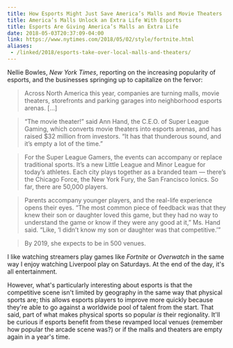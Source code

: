 ```yaml
---
title: How Esports Might Just Save America’s Malls and Movie Theaters 
title: America’s Malls Unlock an Extra Life With Esports
title: Esports Are Giving America’s Malls an Extra Life 
date: 2018-05-03T20:37:09-04:00
link: https://www.nytimes.com/2018/05/02/style/fortnite.html
aliases:
 - /linked/2018/esports-take-over-local-malls-and-theaters/
---
```

Nellie Bowles, *New York Times*, reporting on the increasing popularity of esports, and the businesses springing up to capitalize on the fervor:

> Across North America this year, companies are turning malls, movie theaters, storefronts and parking garages into neighborhood esports arenas. [...]
 
> “The movie theater!” said Ann Hand, the C.E.O. of Super League Gaming, which converts movie theaters into esports arenas, and has raised $32 million from investors. “It has that thunderous sound, and it’s empty a lot of the time.”

> For the Super League Gamers, the events can accompany or replace traditional sports. It’s a new Little League and Minor League for today’s athletes. Each city plays together as a branded team — there’s the Chicago Force, the New York Fury, the San Francisco Ionics. So far, there are 50,000 players.

> Parents accompany younger players, and the real-life experience opens their eyes. “The most common piece of feedback was that they knew their son or daughter loved this game, but they had no way to understand the game or know if they were any good at it,” Ms. Hand said. “Like, ‘I didn’t know my son or daughter was that competitive.’”

> By 2019, she expects to be in 500 venues.

I like watching streamers play games like *Fortnite* or *Overwatch* in the same way I enjoy watching Liverpool play on Saturdays. At the end of the day, it's all entertainment. 

However, what's particularly interesting about esports is that the competitive scene isn't limited by geography in the same way that physical sports are; this allows esports players to improve more quickly because they're able to go against a worldwide pool of talent from the start. That said, part of what makes physical sports so popular *is* their regionality. It'll be curious if esports benefit from these revamped local venues (remember how popular the arcade scene was?) or if the malls and theaters are empty again in a year's time. 





